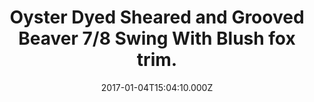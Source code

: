 ---
title: Oyster Dyed Sheared and Grooved Beaver 7/8 Swing With Blush fox trim.
date: 2017-01-04T15:04:10.000Z
price: 0
sales_price: 
categories: ["Coat"]
image: ["/img/uploads/2017/01/DSC08195.jpg"]
---
